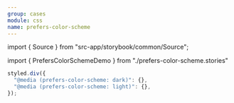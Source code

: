 ```yaml
---
group: cases
module: css
name: prefers-color-scheme
---
```


import { Source } from "src-app/storybook/common/Source";

import { PrefersColorSchemeDemo } from "./prefers-color-scheme.stories"

<PrefersColorSchemeDemo />

```jsx {2}
styled.div({
  "@media (prefers-color-scheme: dark)": {},
  "@media (prefers-color-scheme: light)": {},
});
```

<Source path="cases/css/__storybook__/prefers-color-scheme.stories.tsx" />
